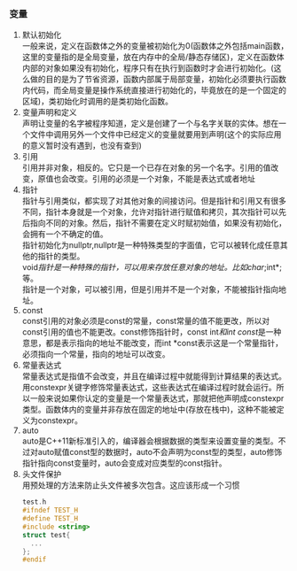### 变量   
1. 默认初始化   
    一般来说，定义在函数体之外的变量被初始化为0(函数体之外包括main函数，这里的变量指的是全局变量，放在内存中的全局/静态存储区)，定义在函数体内部的对象如果没有初始化，程序只有在执行到函数时才会进行初始化。(这么做的目的是为了节省资源，函数内部属于局部变量，初始化必须要执行函数内代码，而全局变量是操作系统直接进行初始化的，毕竟放在的是一个固定的区域)，类初始化时调用的是类初始化函数。   
2. 变量声明和定义  
    声明让变量的名字被程序知道，定义是创建了一个与名字关联的实体。想在一个文件中调用另外一个文件中已经定义的变量就要用到声明(这个的实际应用的意义暂时没有遇到，也没有查到)   
3. 引用  
    引用并非对象，相反的。它只是一个已存在对象的另一个名字。引用的值改变，原值也会改变。引用的必须是一个对象，不能是表达式或者地址
4. 指针  
    指针与引用类似，都实现了对其他对象的间接访问。但是指针和引用又有很多不同，指针本身就是一个对象，允许对指针进行赋值和拷贝，其次指针可以先后指向不同的对象。然后，指针不需要在定义时赋初始值，如果没有初始化，会拥有一个不确定的值。   
    指针初始化为nullptr,nullptr是一种特殊类型的字面值，它可以被转化成任意其他的指针的类型。   
    void*指针是一种特殊的指针，可以用来存放任意对象的地址。比如char*;int*;等。   
    指针是一个对象，可以被引用，但是引用并不是一个对象，不能被指针指向地址。
5. const  
    const引用的对象必须是const的常量，const常量的值不能更改，所以对const引用的值也不能更改。const修饰指针时，const int*和int const*是一种意思，都是表示指向的地址不能改变，而int *const表示这是一个常量指针，必须指向一个常量，指向的地址可以改变。
6. 常量表达式  
    常量表达式是指值不会改变，并且在编译过程中就能得到计算结果的表达式。用constexpr关键字修饰常量表达式，这些表达式在编译过程时就会运行。所以一般来说如果你认定的变量是一个常量表达式，那就把他声明成constexpr类型。函数体内的变量并非存放在固定的地址中(存放在栈中)，这种不能被定义为constexpr。
7. auto   
    auto是C++11新标准引入的，编译器会根据数据的类型来设置变量的类型。不过对auto赋值const型的数据时，auto不会声明为const型的类型，auto修饰指针指向const变量时，auto会变成对应类型的const指针。
8. 头文件保护   
    用预处理的方法来防止头文件被多次包含。这应该形成一个习惯   
    ```C++
    test.h
    #ifndef TEST_H
    #define TEST_H
    #include <string>
    struct test{
      ...  
    };
    #endif
    ```